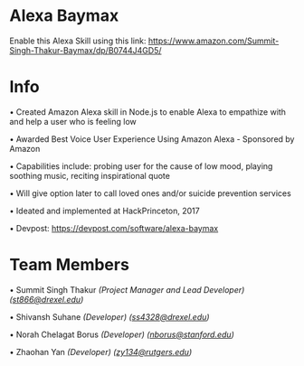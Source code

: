 # Alexa Baymax

Enable this Alexa Skill using this link: https://www.amazon.com/Summit-Singh-Thakur-Baymax/dp/B0744J4GD5/

# Info

• Created Amazon Alexa skill in Node.js to enable Alexa to empathize with and help a user who is feeling low

• Awarded Best Voice User Experience Using Amazon Alexa - Sponsored by Amazon

• Capabilities include: probing user for the cause of low mood, playing soothing music, reciting inspirational quote

• Will give option later to call loved ones and/or suicide prevention services

• Ideated and implemented at HackPrinceton, 2017

• Devpost: https://devpost.com/software/alexa-baymax

# Team Members

• Summit Singh Thakur *(Project Manager and Lead Developer) (st866@drexel.edu)*

• Shivansh Suhane *(Developer) (ss4328@drexel.edu)*

• Norah Chelagat Borus *(Developer) (nborus@stanford.edu)*

• Zhaohan Yan *(Developer) (zy134@rutgers.edu)*
